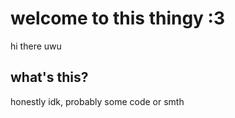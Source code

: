 # welcome to this thingy :3

hi there uwu  

## what's this?

honestly idk, probably some code or smth
